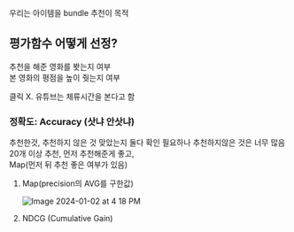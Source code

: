 
우리는 아이템을 bundle 추천이 목적</br>

## 평가함수 어떻게 선정?</br>

추천을 해준 영화를 봣는지 여부</br>
본 영화의 평점을 높이 줫는지 여부</br>

클릭 X. 유튜브는 체류시간을 본다고 함</br>

### 정확도: Accuracy (삿냐 안삿냐)</br>
   추천한것, 추천하지 않은 것 맞았는지 둘다 확인 필요하나 추천하지않은 것은 너무 많음</br>
   20개 이상 추천, 먼저 추천해준게 좋고,</br>
   Map(먼저 뒤 추천 좋은 여부가 있음)</br>

1) Map(precision의 AVG를 구한값)</br>

   ![Image 2024-01-02 at 4 18 PM](https://github.com/scottmsoh/ref_ML/assets/112598791/d2fb988a-3c5b-4557-bfe7-d38731965da6)

2) NDCG (Cumulative Gain)
   




